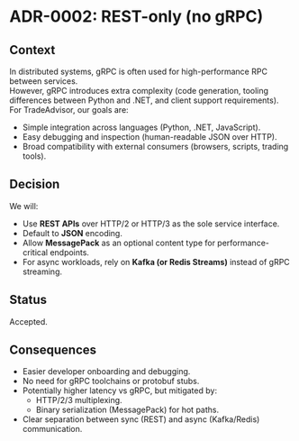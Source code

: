 # ADR-0002: REST-only (no gRPC)

## Context
In distributed systems, gRPC is often used for high-performance RPC between services.  
However, gRPC introduces extra complexity (code generation, tooling differences between Python and .NET, and client support requirements).  
For TradeAdvisor, our goals are:
- Simple integration across languages (Python, .NET, JavaScript).
- Easy debugging and inspection (human-readable JSON over HTTP).
- Broad compatibility with external consumers (browsers, scripts, trading tools).

## Decision
We will:
- Use **REST APIs** over HTTP/2 or HTTP/3 as the sole service interface.
- Default to **JSON** encoding.
- Allow **MessagePack** as an optional content type for performance-critical endpoints.
- For async workloads, rely on **Kafka (or Redis Streams)** instead of gRPC streaming.

## Status
Accepted.

## Consequences
- Easier developer onboarding and debugging.
- No need for gRPC toolchains or protobuf stubs.
- Potentially higher latency vs gRPC, but mitigated by:
  - HTTP/2/3 multiplexing.
  - Binary serialization (MessagePack) for hot paths.
- Clear separation between sync (REST) and async (Kafka/Redis) communication.
